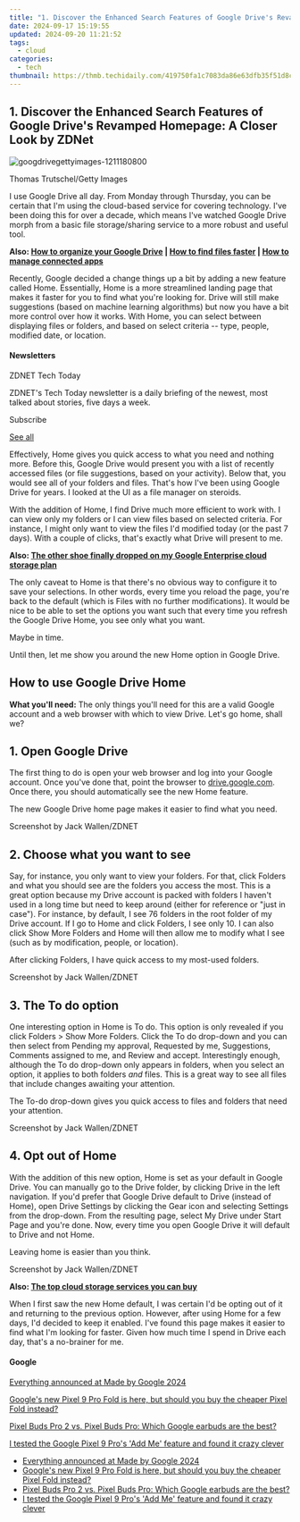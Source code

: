 ```yaml
---
title: "1. Discover the Enhanced Search Features of Google Drive's Revamped Homepage: A Closer Look by ZDNet"
date: 2024-09-17 15:19:55
updated: 2024-09-20 11:21:52
tags:
  - cloud
categories:
  - tech
thumbnail: https://thmb.techidaily.com/419750fa1c7083da86e63dfb35f51d8c92486865748e3041e969fe09697c07c0.jpg
---
```


## 1. Discover the Enhanced Search Features of Google Drive's Revamped Homepage: A Closer Look by ZDNet

![googdrivegettyimages-1211180800](https://www.zdnet.com/a/img/resize/49e7c880e53d7a131306678ae99f09f7435f0300/2023/12/07/031c8a6e-1e61-46c5-ae2e-25f3e01a3288/googdrivegettyimages-1211180800.jpg?auto=webp&width=1280)

Thomas Trutschel/Getty Images

I use Google Drive all day. From Monday through Thursday, you can be certain that I'm using the cloud-based service for covering technology. I've been doing this for over a decade, which means I've watched Google Drive morph from a basic file storage/sharing service to a more robust and useful tool.

 **Also: [How to organize your Google Drive](https://www.zdnet.com/home-and-office/work-life/how-to-organize-your-google-drive-5-tips-and-tricks-to-know/) | [How to find files faster](https://www.zdnet.com/home-and-office/work-life/how-to-find-files-faster-in-google-drive/) | [How to manage connected apps](https://www.zdnet.com/home-and-office/work-life/how-to-manage-apps-connected-to-google-drive-and-why-you-should/)**

Recently, Google decided a change things up a bit by adding a new feature called Home. Essentially, Home is a more streamlined landing page that makes it faster for you to find what you're looking for. Drive will still make suggestions (based on machine learning algorithms) but now you have a bit more control over how it works. With Home, you can select between displaying files or folders, and based on select criteria -- type, people, modified date, or location.

#### Newsletters

ZDNET Tech Today

ZDNET's Tech Today newsletter is a daily briefing of the newest, most talked about stories, five days a week.

 Subscribe

[See all](https://www.zdnet.com/newsletters/)

Effectively, Home gives you quick access to what you need and nothing more. Before this, Google Drive would present you with a list of recently accessed files (or file suggestions, based on your activity). Below that, you would see all of your folders and files. That's how I've been using Google Drive for years. I looked at the UI as a file manager on steroids.

With the addition of Home, I find Drive much more efficient to work with. I can view only my folders or I can view files based on selected criteria. For instance, I might only want to view the files I'd modified today (or the past 7 days). With a couple of clicks, that's exactly what Drive will present to me.

**Also: [The other shoe finally dropped on my Google Enterprise cloud storage plan](https://www.zdnet.com/article/the-other-shoe-finally-dropped-on-my-google-enterprise-cloud-storage-plan/)**

The only caveat to Home is that there's no obvious way to configure it to save your selections. In other words, every time you reload the page, you're back to the default (which is Files with no further modifications). It would be nice to be able to set the options you want such that every time you refresh the Google Drive Home, you see only what you want.

Maybe in time.

Until then, let me show you around the new Home option in Google Drive.

## How to use Google Drive Home

**What you'll need:** The only things you'll need for this are a valid Google account and a web browser with which to view Drive. Let's go home, shall we?

## 1\. Open Google Drive

The first thing to do is open your web browser and log into your Google account. Once you've done that, point the browser to [drive.google.com](https://drive.google.com/drive/u/0/my-drive). Once there, you should automatically see the new Home feature.

The new Google Drive home page makes it easier to find what you need.

Screenshot by Jack Wallen/ZDNET

## 2\. Choose what you want to see

Say, for instance, you only want to view your folders. For that, click Folders and what you should see are the folders you access the most. This is a great option because my Drive account is packed with folders I haven't used in a long time but need to keep around (either for reference or "just in case"). For instance, by default, I see 76 folders in the root folder of my Drive account. If I go to Home and click Folders, I see only 10\. I can also click Show More Folders and Home will then allow me to modify what I see (such as by modification, people, or location).

After clicking Folders, I have quick access to my most-used folders.

Screenshot by Jack Wallen/ZDNET

## 3\. The To do option

One interesting option in Home is To do. This option is only revealed if you click Folders > Show More Folders. Click the To do drop-down and you can then select from Pending my approval, Requested by me, Suggestions, Comments assigned to me, and Review and accept. Interestingly enough, although the To do drop-down only appears in folders, when you select an option, it applies to both folders _and_ files. This is a great way to see all files that include changes awaiting your attention.

The To-do drop-down gives you quick access to files and folders that need your attention.

Screenshot by Jack Wallen/ZDNET

## 4\. Opt out of Home

With the addition of this new option, Home is set as your default in Google Drive. You can manually go to the Drive folder, by clicking Drive in the left navigation. If you'd prefer that Google Drive default to Drive (instead of Home), open Drive Settings by clicking the Gear icon and selecting Settings from the drop-down. From the resulting page, select My Drive under Start Page and you're done. Now, every time you open Google Drive it will default to Drive and not Home.

Leaving home is easier than you think.

Screenshot by Jack Wallen/ZDNET

**Also: [The top cloud storage services you can buy](https://www.zdnet.com/article/best-cloud-storage/)**

When I first saw the new Home default, I was certain I'd be opting out of it and returning to the previous option. However, after using Home for a few days, I'd decided to keep it enabled. I've found this page makes it easier to find what I'm looking for faster. Given how much time I spend in Drive each day, that's a no-brainer for me.

#### Google

[Everything announced at Made by Google 2024](https://www.zdnet.com/article/everything-announced-at-made-by-google-2024-pixel-9-pro-fold-gemini-watch-3-and-more/ "Everything announced at Made by Google 2024")

[Google's new Pixel 9 Pro Fold is here, but should you buy the cheaper Pixel Fold instead?](https://www.zdnet.com/article/google-pixel-9-pro-fold-vs-pixel-fold/ "Google's new Pixel 9 Pro Fold is here, but should you buy the cheaper Pixel Fold instead?")

[Pixel Buds Pro 2 vs. Pixel Buds Pro: Which Google earbuds are the best?](https://www.zdnet.com/article/pixel-buds-pro-2-vs-pixel-buds-pro-which-google-earbuds-are-the-best/ "Pixel Buds Pro 2 vs. Pixel Buds Pro: Which Google earbuds are the best?")

[I tested the Google Pixel 9 Pro's 'Add Me' feature and found it crazy clever](https://www.zdnet.com/article/the-google-pixel-9-pros-add-me-feature-is-an-ar-camera-tool-youll-actually-use/ "I tested the Google Pixel 9 Pro's 'Add Me' feature and found it crazy clever")

* [Everything announced at Made by Google 2024](https://www.zdnet.com/article/everything-announced-at-made-by-google-2024-pixel-9-pro-fold-gemini-watch-3-and-more/ "Everything announced at Made by Google 2024")
* [Google's new Pixel 9 Pro Fold is here, but should you buy the cheaper Pixel Fold instead?](https://www.zdnet.com/article/google-pixel-9-pro-fold-vs-pixel-fold/ "Google's new Pixel 9 Pro Fold is here, but should you buy the cheaper Pixel Fold instead?")
* [Pixel Buds Pro 2 vs. Pixel Buds Pro: Which Google earbuds are the best?](https://www.zdnet.com/article/pixel-buds-pro-2-vs-pixel-buds-pro-which-google-earbuds-are-the-best/ "Pixel Buds Pro 2 vs. Pixel Buds Pro: Which Google earbuds are the best?")
* [I tested the Google Pixel 9 Pro's 'Add Me' feature and found it crazy clever](https://www.zdnet.com/article/the-google-pixel-9-pros-add-me-feature-is-an-ar-camera-tool-youll-actually-use/ "I tested the Google Pixel 9 Pro's 'Add Me' feature and found it crazy clever")

<ins class="adsbygoogle"
     style="display:block"
     data-ad-format="autorelaxed"
     data-ad-client="ca-pub-7571918770474297"
     data-ad-slot="1223367746"></ins>



<ins class="adsbygoogle"
     style="display:block"
     data-ad-client="ca-pub-7571918770474297"
     data-ad-slot="8358498916"
     data-ad-format="auto"
     data-full-width-responsive="true"></ins>
